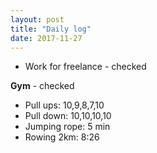 ```yaml
---
layout: post
title: "Daily log"
date: 2017-11-27
---
```


* Work for freelance - checked 

**Gym** - checked
* Pull ups: 10,9,8,7,10
* Pull down: 10,10,10,10
* Jumping rope: 5 min
* Rowing 2km: 8:26